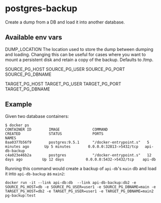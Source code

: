 # postgres-backup

Create a dump from a DB and load it into another database.

## Available env vars

DUMP_LOCATION
    The location used to store the dump between dumping and loading. Changing
    this can be useful for cases where you want to mount a persistent disk and
    retain a copy of the backup. Defaults to /tmp.

SOURCE_PG_HOST
SOURCE_PG_USER
SOURCE_PG_PORT
SOURCE_PG_DBNAME

TARGET_PG_HOST
TARGET_PG_USER
TARGET_PG_PORT
TARGET_PG_DBNAME

## Example

Given two database containers:
```
$ docker ps
CONTAINER ID        IMAGE               COMMAND                  CREATED             STATUS              PORTS                     NAMES
8aa0377b56f9        postgres:9.5.1      "/docker-entrypoint.s"   5 minutes ago       Up 5 minutes        0.0.0.0:32813->5432/tcp   api-db-backup
c4a023e46b2a        postgres            "/docker-entrypoint.s"   12 days ago         Up 12 days          0.0.0.0:5432->5432/tcp    api-db
```

Running this command would create a backup of `api-db`'s `main` db and load it into `api-db-backup` as `main2`:

```
docker run -it --link api-db:db  --link api-db-backup:db2 -e SOURCE_PG_HOST=db -e SOURCE_PG_USER=user1 -e SOURCE_PG_DBNAME=main -e TARGET_PG_HOST=db2 -e TARGET_PG_USER=user1 -e TARGET_PG_DBNAME=main2 pg-backup:test
```
